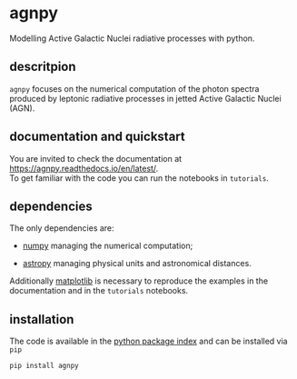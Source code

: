 # agnpy
Modelling Active Galactic Nuclei radiative processes with python.

## descritpion
`agnpy` focuses on the numerical computation of the photon spectra produced by leptonic radiative processes in jetted Active Galactic Nuclei (AGN).  

## documentation and quickstart
You are invited to check the documentation at https://agnpy.readthedocs.io/en/latest/.    
To get familiar with the code you can run the notebooks in `tutorials`.

## dependencies
The only dependencies are:

* [numpy](https://numpy.org) managing the numerical computation;

* [astropy](https://www.astropy.org) managing physical units and astronomical distances.

Additionally [matplotlib](https://matplotlib.org) is necessary to reproduce the examples in the documentation and in the `tutorials` notebooks.

## installation
The code is available in the [python package index](https://pypi.org/project/agnpy/) and can be installed via `pip`

```bash
pip install agnpy
```